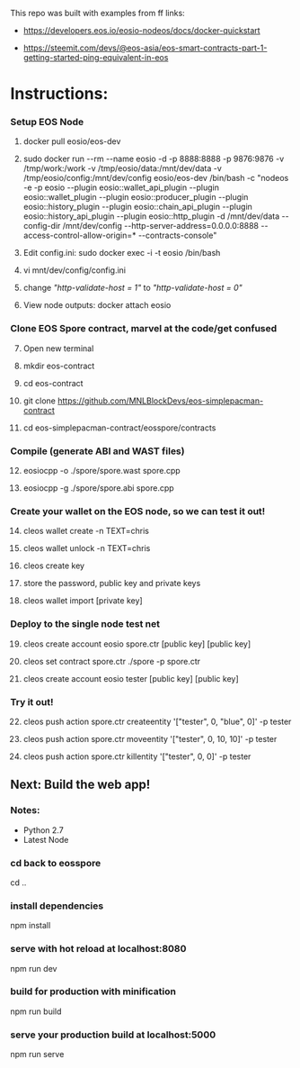 This repo was built with examples from ff links:
* https://developers.eos.io/eosio-nodeos/docs/docker-quickstart

* https://steemit.com/devs/@eos-asia/eos-smart-contracts-part-1-getting-started-ping-equivalent-in-eos


# Instructions:


### Setup EOS Node


1. docker pull eosio/eos-dev

2. sudo docker run --rm --name eosio -d -p 8888:8888 -p 9876:9876 -v /tmp/work:/work -v /tmp/eosio/data:/mnt/dev/data -v /tmp/eosio/config:/mnt/dev/config eosio/eos-dev  /bin/bash -c "nodeos -e -p eosio --plugin eosio::wallet_api_plugin --plugin eosio::wallet_plugin --plugin eosio::producer_plugin --plugin eosio::history_plugin --plugin eosio::chain_api_plugin --plugin eosio::history_api_plugin --plugin eosio::http_plugin -d /mnt/dev/data --config-dir /mnt/dev/config --http-server-address=0.0.0.0:8888 --access-control-allow-origin=* --contracts-console"

3. Edit config.ini: sudo docker exec -i -t eosio /bin/bash

4. vi mnt/dev/config/config.ini

5. change *"http-validate-host = 1"* to *"http-validate-host = 0"*

6. View node outputs: docker attach eosio

### Clone EOS Spore contract, marvel at the code/get confused


7. Open new terminal

8. mkdir eos-contract

9. cd eos-contract

10. git clone https://github.com/MNLBlockDevs/eos-simplepacman-contract

11. cd eos-simplepacman-contract/eosspore/contracts

### Compile (generate ABI and WAST files)


12. eosiocpp -o ./spore/spore.wast spore.cpp

13. eosiocpp -g ./spore/spore.abi spore.cpp

### Create your wallet on the EOS node, so we can test it out!


14. cleos wallet create -n TEXT=chris

15. cleos wallet unlock -n TEXT=chris

16. cleos create key

17. store the password, public key and private keys

18. cleos wallet import [private key]

### Deploy to the single node test net


19. cleos create account eosio spore.ctr [public key] [public key]

20. cleos set contract spore.ctr ./spore -p spore.ctr

21. cleos create account eosio tester [public key] [public key]

### Try it out!

22. cleos push action spore.ctr createentity '["tester", 0, "blue", 0]' -p tester

23. cleos push action spore.ctr moveentity '["tester", 0, 10, 10]' -p tester

24. cleos push action spore.ctr killentity '["tester", 0, 0]' -p tester




## Next: Build the web app!

### Notes:
* Python 2.7
* Latest Node

### cd back to eosspore
cd ..

### install dependencies
npm install

### serve with hot reload at localhost:8080
npm run dev

### build for production with minification
npm run build

### serve your production build at localhost:5000
npm run serve